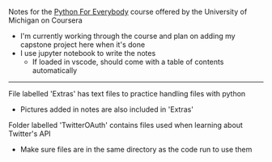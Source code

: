 Notes for the [Python For Everybody](https://www.coursera.org/specializations/python) course offered by the University of Michigan on Coursera
- I'm currently working through the course and plan on adding my capstone project here when it's done
- I use jupyter notebook to write the notes
  - If loaded in vscode, should come with a table of contents automatically

***

File labelled 'Extras' has text files to practice handling files with python
- Pictures added in notes are also included in 'Extras'

Folder labelled 'TwitterOAuth' contains files used when learning about Twitter's API 
- Make sure files are in the same directory as the code run to use them
